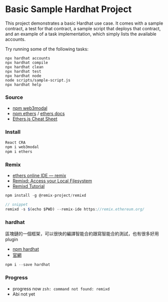 # Basic Sample Hardhat Project

This project demonstrates a basic Hardhat use case. It comes with a sample contract, a test for that contract, a sample script that deploys that contract, and an example of a task implementation, which simply lists the available accounts.

Try running some of the following tasks:

```shell
npx hardhat accounts
npx hardhat compile
npx hardhat clean
npx hardhat test
npx hardhat node
node scripts/sample-script.js
npx hardhat help
```

### Source

- [npm web3modal](https://www.npmjs.com/package/web3modal)
- [npm ethers](https://www.npmjs.com/package/ethers) / [ethers docs](https://docs.ethers.io/v5/)
- [Ethers.js Cheat Sheet](https://dev.to/hideckies/ethers-js-cheat-sheet-1h5j)

### Install

```jsx
React CRA
npm i web3modal
npm i ethers
```

### Remix

- [ethers online IDE — remix](https://remix.ethereum.org/?#optimize=false&runs=200&evmVersion=null&version=soljson-v0.8.7+commit.e28d00a7.js)
- [Remixd: Access your Local Filesystem](https://remix-ide.readthedocs.io/en/latest/remixd.html)
- [Remixd Tutorial](https://medium.com/@jeffprestes/remixd-tutorial-809c96f5af36)

```jsx
npm install -g @remix-project/remixd

// snippet
remixd -s $(echo $PWD) --remix-ide https://remix.ethereum.org/
```

### hardhat

區塊鏈的一個框架，可以很快的編譯智能合約跟寫智能合約測試，也有很多好用 plugin
- [npm hardhat](https://www.npmjs.com/package/hardhat)
- [官網](https://hardhat.org/)

```jsx
npm i --save hardhat
```

### Progress

- progress now `zsh: command not found: remixd`
- Abi not yet

